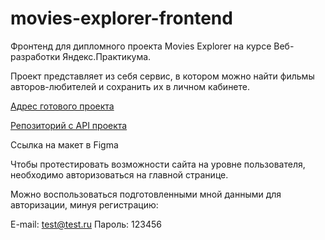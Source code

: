 # movies-explorer-frontend
Фронтенд для дипломного проекта Movies Explorer на курсе Веб-разработки Яндекс.Практикума.

Проект представляет из себя сервис, в котором можно найти фильмы авторов-любителей и сохранить их в личном кабинете.

<a href="https://snv-project-movies.ru" target="_blank">Адрес готового проекта<a/>

<a href="https://github.com/NikitaSavchuk97/movies-explorer-api" target="_blank">Репозиторий с API проекта<a/>

Ссылка на макет в Figma

Чтобы протестировать возможности сайта на уровне пользователя, необходимо авторизоваться на главной странице.

Можно воспользоваться подготовленными мной данными для авторизации, минуя регистрацию:

E-mail: test@test.ru
Пароль: 123456

